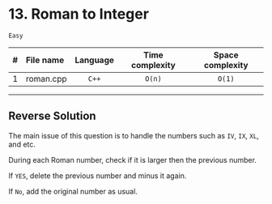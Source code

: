 # 13. Roman to Integer
`Easy`

| # | File name          | Language | Time complexity | Space complexity | 
|:-:|:------------------ |:--------:|:---------------:|:----------------:|
| 1 | roman.cpp          | `C++`    | `O(n)` | `O(1)` |


---

## Reverse Solution

The main issue of this question is to handle the numbers such as `IV`, `IX`, `XL`, and etc.

During each Roman number, check if it is larger then the previous number.

If `YES`, delete the previous number and minus it again.

If `No`, add the original number as usual.